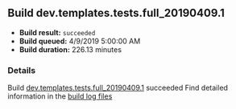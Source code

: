 ## Build dev.templates.tests.full_20190409.1
- **Build result:** `succeeded`
- **Build queued:** 4/9/2019 5:00:00 AM
- **Build duration:** 226.13 minutes
### Details
Build [dev.templates.tests.full_20190409.1](https://winappstudio.visualstudio.com/web/build.aspx?pcguid=a4ef43be-68ce-4195-a619-079b4d9834c2&builduri=vstfs%3a%2f%2f%2fBuild%2fBuild%2f27519) succeeded
Find detailed information in the [build log files](https://uwpctdiags.blob.core.windows.net/buildlogs/dev.templates.tests.full_20190409.1_logs.zip)
